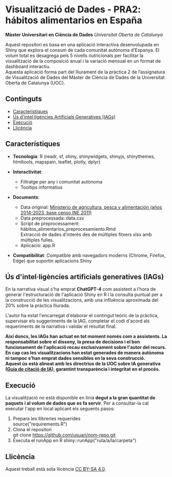 # Visualització de Dades - PRA2: hábitos alimentarios en España

**Màster Universitari en Ciència de Dades**
*Universitat Oberta de Catalunya*

Aquest repositori es basa en una aplicació interactiva desenvolupada en Shiny que explora el consum de cada comunitat autònoma d'Espanya. El volum total es desagrega pels 5 nivells nutricionals per facilitar la visualització de la composició anual i la variació mensual en un format de dashboard interactiu.<br>
Aquesta aplicació forma part del lliurament de la pràctica 2 de l’assignatura de Visualització de Dades del Màster de Ciència de Dades de la Universitat Oberta de Catalunya (UOC).

## Continguts

- [Característiques](#característiques)
- [Ús d'intel·ligències Artificials Generatives (IAGs)](#ús-d'intel·ligències-artificials-generatives-(IAGs))
- [Execució](#execució)
- [Llicència](#llicència)

## Característiques

- **Tecnologia**: R (readr, sf, shiny, shinywidgets, shinyjs, shinythemes, htmltools, mapspain, leaflet, plotly, dplyr)
- **Interactivitat**:
  - Filtratge per any i comunitat autònoma
  - Tooltips informatius
- **Documents**:
  - Data original: [Ministerio de agricultura, pesca y alimentación (años 2014-2023, base censo INE 2011)](https://www.mapa.gob.es/es/alimentacion/temas/consumo-tendencias/panel-de-consumo-alimentario/series-anuales/default.aspx)
  - Data preprocessada: data.csv
  - Script de preprocessament: hábitos_alimentarios_preprocesamiento.Rmd
    <br>Extracció de dades d'interès des de múltiples fitxers xlsx amb múltiples fulles.
  - Aplicació: app.R

- **Compatibilitat**: Compatible amb navegadors moderns (Chrome, Firefox, Edge) que suportin aplicacions Shiny

## Ús d'intel·ligències artificials generatives (IAGs)

En la narrativa visual s'ha emprat **ChatGPT-4** com assistent a l'hora de generar l'estructuració de l'aplicació Shiny en R i la consulta puntual per a la construcció de les visualitzacions, amb una influència aproximada del 20% sobre la pràctica lliurada.

L'autor ha estat l'encarregat d'elaborar el contingut teòric de la pràctica, supervisar els suggeriments de la IAG, completar el codi d'acord als requeriments de la narrativa i validar el resultat final.<br>

**Així doncs, les IAGs han actuat en tot moment només com a assistents. La responsabilitat sobre el disseny, la presa de decisions i el bon funcionament de l'aplicació recau exclusivament sobre l'autor del recurs.<br>
En cap cas les visualitzacions han estat generades de manera autònoma ni tampoc s'han emprat dades sensibles en la seva construcció.<br>
Aquest ús està alineat amb les directrius de la UOC sobre IA generativa ([Guia de citació de IA](https://openaccess.uoc.edu/bitstream/10609/148823/1/U2_17_GuiaCitarIA_CAT.pdf)), garantint transparència i integritat en el procés.**

## Execució
La visualització no està disponible en línia **degut a la gran quantitat de paquets i al volum de dades que es fa servir**. Per a consultar-la cal executar l'app en local aplicant els seguents pasos:
1. Prepara les llibreries requerides
   <br>source("requirements.R")
3. Clona el repositori
   <br>git clone https://github.com/usuari/nom-repo.git
3. Executa el runApp en R
   shiny::runApp("ruta/a/la/carpeta")

## Llicència

Aquest treball està sota llicència [CC BY-SA 4.0](https://creativecommons.org/licenses/by-sa/4.0/).
